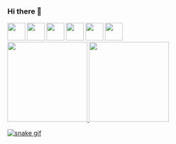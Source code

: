 ### Hi there 👋

<!--
**joaoBatista04/joaoBatista04** is a ✨ _special_ ✨ repository because its `README.md` (this file) appears on your GitHub profile.

Here are some ideas to get you started:

- 🔭 I’m currently working on ...
- 🌱 I’m currently learning ...
- 👯 I’m looking to collaborate on ...
- 🤔 I’m looking for help with ...
- 💬 Ask me about ...
- 📫 How to reach me: ...
- 😄 Pronouns: ...
- ⚡ Fun fact: ...
-->

<div display="flex">
          <img src="https://cdn.jsdelivr.net/gh/devicons/devicon/icons/arduino/arduino-original-wordmark.svg" width="40" heigth="40"/>
          <img src="https://cdn.jsdelivr.net/gh/devicons/devicon/icons/canva/canva-original.svg" width="40" heigth="40" />
          <img src="https://cdn.jsdelivr.net/gh/devicons/devicon/icons/c/c-original.svg" width="40" heigth="40" />
          <img src="https://cdn.jsdelivr.net/gh/devicons/devicon/icons/css3/css3-original.svg" width="40" heigth="40" />
          <img src="https://cdn.jsdelivr.net/gh/devicons/devicon/icons/figma/figma-original.svg" width="40" heigth="40" />
          <img src="https://cdn.jsdelivr.net/gh/devicons/devicon/icons/html5/html5-original.svg" width="40" heigth="40" />
</div>

<div>
<a href="https://github.com/joaoBatista04">
<img height="180em" src="https://github-readme-stats.vercel.app/api/top-langs/?username=joaoBatista04&layout=compact&langs_count=7&theme=dracula"/>
<img height="180em" src="https://github-readme-stats.vercel.app/api?username=joaoBatista04&show_icons=true&theme=dracula&include_all_commits=true&count_private=true"/>
</div>
          
![snake gif](https://github.com/joaoBatista04/joaoBatista04/blob/output/github-contribution-grid-snake.svg)
          
          
          
          
